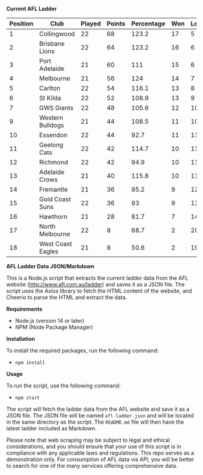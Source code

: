 **Current AFL Ladder**

| Position | Club | Played | Points | Percentage | Won | Lost | Drawn | PF | PA |
| -------- | ---- | ------ | ------ | ---------- | --- | ---- | ----- | -- | -- |
| 1 | Collingwood | 22 | 68 | 123.2 | 17 | 5 | 0 | 2041 | 1656 |
| 2 | Brisbane Lions | 22 | 64 | 123.2 | 16 | 6 | 0 | 2108 | 1711 |
| 3 | Port Adelaide | 21 | 60 | 111 | 15 | 6 | 0 | 1981 | 1785 |
| 4 | Melbourne | 21 | 56 | 124 | 14 | 7 | 0 | 1915 | 1544 |
| 5 | Carlton | 22 | 54 | 116.1 | 13 | 8 | 1 | 1849 | 1592 |
| 6 | St Kilda | 22 | 52 | 108.9 | 13 | 9 | 0 | 1715 | 1575 |
| 7 | GWS Giants | 22 | 48 | 105.6 | 12 | 10 | 0 | 1913 | 1812 |
| 9 | Western Bulldogs | 21 | 44 | 108.5 | 11 | 10 | 0 | 1730 | 1595 |
| 10 | Essendon | 22 | 44 | 92.7 | 11 | 11 | 0 | 1807 | 1949 |
| 11 | Geelong Cats | 22 | 42 | 114.7 | 10 | 11 | 1 | 2009 | 1751 |
| 12 | Richmond | 22 | 42 | 94.9 | 10 | 11 | 1 | 1793 | 1889 |
| 13 | Adelaide Crows | 21 | 40 | 115.8 | 10 | 11 | 0 | 1997 | 1725 |
| 14 | Fremantle | 21 | 36 | 95.2 | 9 | 12 | 0 | 1684 | 1768 |
| 15 | Gold Coast Suns | 22 | 36 | 93 | 9 | 13 | 0 | 1742 | 1874 |
| 16 | Hawthorn | 21 | 28 | 81.7 | 7 | 14 | 0 | 1570 | 1921 |
| 17 | North Melbourne | 22 | 8 | 68.7 | 2 | 20 | 0 | 1525 | 2221 |
| 18 | West Coast Eagles | 21 | 8 | 50.6 | 2 | 19 | 0 | 1248 | 2466 |

**AFL Ladder Data JSON/Markdown**

This is a Node.js script that extracts the current ladder data from the AFL website (http://www.afl.com.au/ladder) and saves it as a JSON file. The script uses the Axios library to fetch the HTML content of the website, and Cheerio to parse the HTML and extract the data.

**Requirements**

- Node.js (version 14 or later)
- NPM (Node Package Manager)

**Installation**

To install the required packages, run the following command:

 - `npm install`

**Usage**

To run the script, use the following command:

 - `npm start`

The script will fetch the ladder data from the AFL website and save it as a JSON file. The JSON file will be named `afl-ladder.json` and will be located in the same directory as the script. The `README.md` file will then have the latest ladder included as Markdown.

Please note that web scraping may be subject to legal and ethical considerations, and you should ensure that your use of this script is in compliance with any applicable laws and regulations. This repo serves as a demonstration only. For consumption of AFL data via API, you will be better to search for one of the many services offering comprehensive data.
